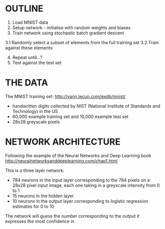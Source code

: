 # OUTLINE

1. Load MNIST data
2. Setup network - initialise with random weights and biases
3. Train network using stochastic batch gradient descent

3.1 Randomly select a subset of elements from the full training set
3.2 Train against these elements

4. Repeat until...?
5. Test against the test set




# THE DATA

The MNIST training set:
http://yann.lecun.com/exdb/mnist/

* handwritten digits collected by NIST (National Institute of Standards and Technology) in the US
* 60,000 example training set and 10,000 example test set
* 28x28 greyscale pixels


# NETWORK ARCHITECTURE

Following the example of the Neural Networks and Deep Learning book
http://neuralnetworksanddeeplearning.com/chap1.html

This is a three layer network:
* 784 neurons in the input layer corresponding to the 784 pixels on a 28x28 pixel input image, each one taking in a greyscale intensity from 0 to 1
* 15 neurons in the hidden layer
* 10 neurons in the output layer corresponding to logistic regression estimates for 0 to 10

The network will guess the number corresponding to the output it expresses the most confidence in